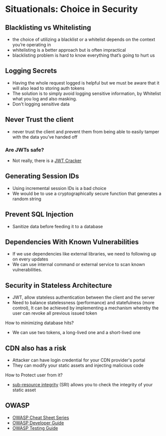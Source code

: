 # Situationals: Choice in Security

## Blacklisting vs Whitelisting

- the choice of utilizing a blacklist or a whitelist depends on the context you’re operating in
- whitelisting is a better approach but is often impractical
- blacklisting problem is hard to know everything that’s going to hurt us

## Logging Secrets

- Having the whole request logged is helpful but we must be aware that it will also lead to storing auth tokens
- The solution is to simply avoid logging sensitive information, by Whitelist what you log and also masking.
- Don't logging sensitive data

## Never Trust the client

- never trust the client and prevent them from being able to easily tamper with the data you’ve handed off

### Are JWTs safe?

- Not really, there is a [JWT Cracker](https://github.com/lmammino/jwt-cracker)

## Generating Session IDs

- Using incremental session IDs is a bad choice
- We would be to use a cryptographically secure function that generates a random string

## Prevent SQL Injection

- Sanitize data before feeding it to a database

## Dependencies With Known Vulnerabilities

- If we use dependencies like external libraries, we need to following up on every updates
- We can use internal command or external service to scan known vulnerabilities.

## Security in Stateless Architecture

- JWT, allow stateless authentication between the client and the server
- Need to balance statelessness (performance) and statefulness (more control), It can be achieved by implementing a mechanism whereby the user can revoke all previous issued token

How to minimizing database hits?

- We can use two tokens, a long-lived one and a short-lived one

## CDN also has a risk

- Attacker can have login credential for your CDN provider's portal
- They can modify your static assets and injecting malicious code

How to Protect user from it?

- [sub-resource integrity](https://developer.mozilla.org/en-US/docs/Web/Security/Subresource_Integrity) (SRI) allows you to check the integrity of your static asset

## OWASP

- [OWASP Cheat Sheet Series](https://cheatsheetseries.owasp.org)
- [OWASP Developer Guide](https://github.com/OWASP/DevGuide)
- [OWASP Testing Guide](https://www.owasp.org/index.php/OWASP_Testing_Guide_v4_Table_of_Contents)
